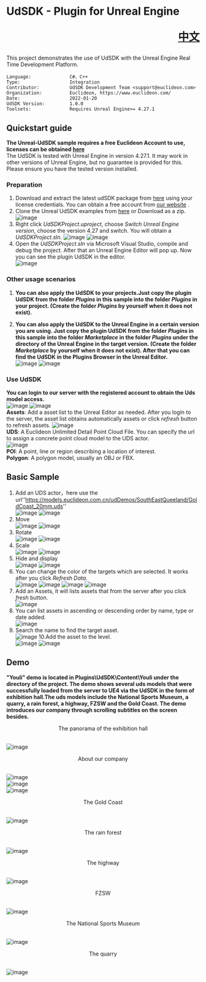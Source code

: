# UdSDK - Plugin for Unreal Engine<p align="right">[中文](https://github.com/zengweicheng666/UdSDKProject/blob/master/README(%E4%B8%AD%E6%96%87).md)</p>
This project demonstrates the use of UdSDK with the Unreal Engine Real Time Development Platform.

```
Language:              C#、C++
Type:                  Integration
Contributor:           UdSDK Development Team <support@euclideon.com>
Organization:          Euclideon, https://www.euclideon.com/
Date:                  2022-01-20
UdSDK Version:         1.0.0
Toolsets:              Requires Unreal Engine>= 4.27.1
```

## Quickstart guide 

__The Unreal-UdSDK sample requires a free Euclideon Account to use, licenses can be obtained [here](https://www.euclideon.com/udsdk/)__
<br>The UdSDK is tested with Unreal Engine in version 4.27.1. It may work in other versions of Unreal Engine, but no guarantee is provided for this. Please ensure you have the tested version installed.

### Preparation
1. Download and extract the latest udSDK package from [here](https://udstream.euclideon.com) using your license credentials. You can obtain a free account from [our website](https://www.euclideon.com/free-development-resources/) .
2. Clone the Unreal UdSDK examples from [here](https://git.euclideon.cn:3000/wesley.zeng/UdSDKProject.git) or Download as a zip.
![image](./Images/download.PNG)
3. Right click *UdSDKProject.uproject*, choose *Switch Unreal Engine version*, choose the version 4.27 and switch. You will obtain a *UdSDKProject.sln*.
![image](./Images/switch1.PNG)
![image](./Images/switch2.PNG)
4. Open the *UdSDKProject.sln* via Microsoft Visual Studio, compile and debug the project. After that an Unreal Engine Editor will pop up. Now you can see the plugin UdSDK in the editor.
<br>![image](./Images/udsdk1.PNG)

### Other usage scenarios ###

1. __You can also apply the UdSDK to your projects.Just copy the plugin UdSDK from the folder *Plugins* in this sample into the folder *Plugins* in your project. (Create the folder *Plugins* by yourself when it does not exist).__

2. __You can also apply the UdSDK to the Unreal Engine in a certain version you are using. Just copy the plugin UdSDK from the folder *Plugins* in this sample into the folder *Marketplace* in the folder *Plugins* under the directory of the Unreal Engine in the target version. (Create the folder *Marketplace* by yourself when it does not exist). After that you can find the UdSDK in the Plugins Browser in the Unreal Editor.__
<br>![image](./Images/plugin1.PNG)
![image](./Images/plugin2.PNG)

### Use UdSDK ###
__You can login to our server with the registered account to obtain the Uds model access.__
<br>![image](./Images/udsdk2.PNG)
![image](./Images/udsdk3.PNG)
<br>**Assets**: Add a asset list to the Unreal Editor as needed. After you login to the server, the asset list obtains automatically assets or click *refresh* button to refresh assets.
![image](./Images/assets.PNG)
<br>**UDS**: A Euclideon Unlimited Detail Point Cloud File. You can specify the url to assign a concrete point cloud model to the UDS actor.
<br>![image](./Images/uds.PNG)
<br>**POI**: A point, line or region describing a location of interest.
<br>**Polygon**: A polygon model, usually an OBJ or FBX.

## Basic Sample
1. Add an UDS actor，here use the url''https://models.euclideon.com.cn/udDemos/SouthEastQueeland/GoldCoast_20mm.uds''
<br>![image](./Images/point_cloud.PNG)
![image](./Images/init.PNG)
2. Move
<br>![image](./Images/move1.PNG)
![image](./Images/move2.PNG)
3. Rotate
<br>![image](./Images/rotate1.PNG)
![image](./Images/rotate2.PNG)
4. Scale
<br>![image](./Images/scale1.PNG)
![image](./Images/scale2.PNG)
5. Hide and display
<br>![image](./Images/hide1.PNG)
![image](./Images/hide2.PNG)
6. You can change the color of the targets which are selected. It works after you click *Refresh Data*.
<br>![image](./Images/changecolor1.PNG)
![image](./Images/changecolor2.PNG)
![image](./Images/changecolor3.PNG)
![image](./Images/changecolor4.PNG)
7. Add an Assets, it will lists assets that from the server after you click *fresh* button.
<br>![image](./Images/assetslist1.PNG)
8. You can list assets in ascending or descending order by name, type or date added.
<br>![image](./Images/assetslist2.PNG)
9. Search the name to find the target asset.
<br>![image](./Images/assetslist4.PNG)
10.Add the asset to the level.
<br>![image](./Images/assetslist5.PNG)
![image](./Images/assetslist6.PNG)

## Demo
__"Youli" demo is located in Plugins\UdSDK\Content\Youli under the directory of the project. The demo shows several uds models that were successfully loaded from the server to UE4 via the UdSDK in the form of exhibition hall.The uds models include the National Sports Museum, a quarry, a rain forest, a highway, FZSW and the Gold Coast. The demo introduces our company through scrolling subtitles on the screen besides.__

<p align="center">The panorama of the exhibition hall</p>

<br>![image](./Images/panorama.PNG)

<p align="center">About our company</p>

<br>![image](./Images/eulee1.PNG)
<br>![image](./Images/eulee2.PNG)
<br>![image](./Images/eulee3.PNG)

<p align="center">The Gold Coast</p>

<br>![image](./Images/goldcoast.PNG)

<p align="center">The rain forest</p>

<br>![image](./Images/rainforest.PNG)

<p align="center">The highway</p>

<br>![image](./Images/highway.PNG)

<p align="center">FZSW</p>

<br>![image](./Images/fzsw.PNG)

<p align="center">The National Sports Museum</p>

<br>![image](./Images/stadium.PNG)

<p align="center">The quarry</p>

<br>![image](./Images/mine.PNG)
